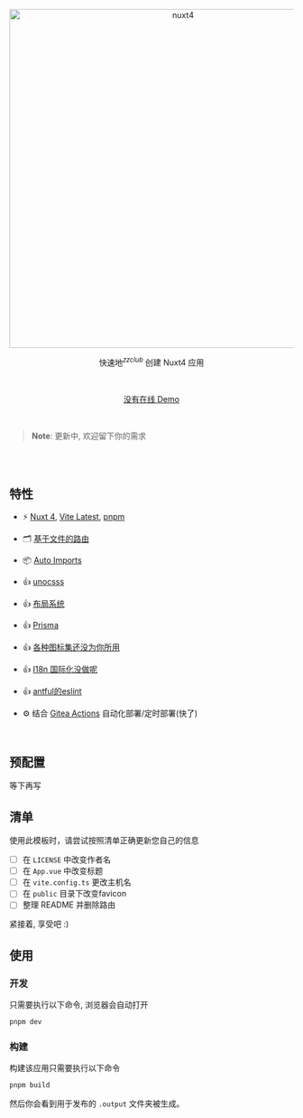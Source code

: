 <p align='center'>
  <img src='https://imgx.zzao.club/api/img/001/001/*Nuxt4*快速启动模板?align=1&vertical=1' alt='nuxt4' width='600'/>
</p>

<p align='center'>
快速地<sup><em>zzclub</em></sup> 创建 Nuxt4 应用
<br>
</p>

<br>

<p align='center'>
<a href="/">没有在线 Demo</a>
</p>

<br>

> **Note**: 更新中, 欢迎留下你的需求

<br>

<br>

## 特性

- ⚡️ [Nuxt 4](https://nuxt.com/docs/getting-started/upgrade#migrating-to-nuxt-4), [Vite Latest](https://github.com/vitejs/vite), [pnpm](https://pnpm.io/)

- 🗂 [基于文件的路由](./app/pages)

- 📦 [Auto Imports](<[./src/components](https://nuxt.com/docs/guide/concepts/auto-imports)>)

- 👍 [unocsss](https://unocss.dev/config/theme)

- 👍 [布局系统](./app/layouts)

- 👍 [Prisma](https://prisma.org.cn/docs/orm/overview/introduction/what-is-prisma)

- 👍 [各种图标集还没为你所用](https://iconify.design/)

- 👍 [I18n 国际化没做呢](/)
- 👍 [antful的eslint](/)

- ⚙️ 结合 [Gitea Actions](https://github.com/features/actions) 自动化部署/定时部署(快了)

<br>

## 预配置

等下再写

## 清单

使用此模板时，请尝试按照清单正确更新您自己的信息

- [ ] 在 `LICENSE` 中改变作者名
- [ ] 在 `App.vue` 中改变标题
- [ ] 在 `vite.config.ts` 更改主机名
- [ ] 在 `public` 目录下改变favicon
- [ ] 整理 README 并删除路由

紧接着, 享受吧 :)

## 使用

### 开发

只需要执行以下命令, 浏览器会自动打开

```bash
pnpm dev
```

### 构建

构建该应用只需要执行以下命令

```bash
pnpm build
```

然后你会看到用于发布的 `.output` 文件夹被生成。
